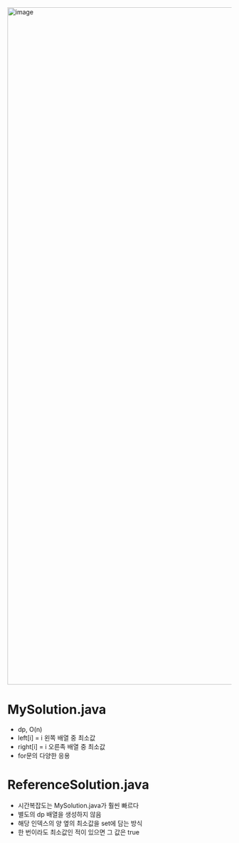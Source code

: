 <img width="1522" alt="image" src="https://user-images.githubusercontent.com/48542327/94383822-0ff1a800-017c-11eb-8add-61c37156663d.png">

# MySolution.java
* dp, O(n)
* left[i] = i 왼쪽 배열 중 최소값
* right[i] = i 오른족 배열 중 최소값
* for문의 다양한 응용

# ReferenceSolution.java
* 시간복잡도는 MySolution.java가 훨씬 빠르다
* 별도의 dp 배열을 생성하지 않음
* 해당 인덱스의 양 옆의 최소값을 set에 담는 방식
* 한 번이라도 최소값인 적이 있으면 그 값은 true
